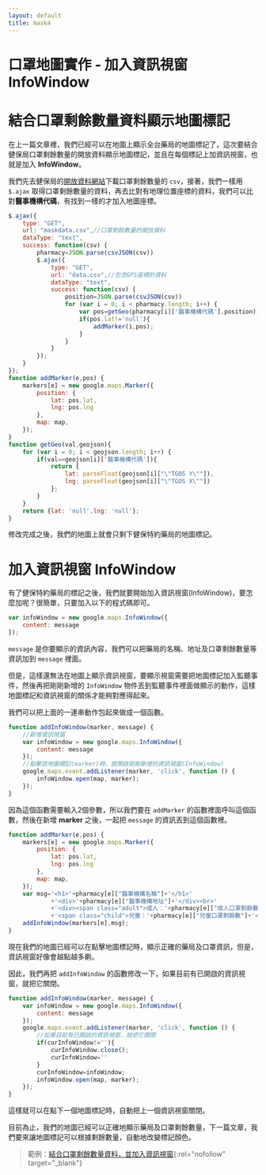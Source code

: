 ```yaml
---
layout: default
title: mask4
---
```


# 口罩地圖實作 - 加入資訊視窗 InfoWindow

# 結合口罩剩餘數量資料顯示地圖標記

在上一篇文章裡，我們已經可以在地圖上顯示全台藥局的地圖標記了，這次要結合健保局口罩剩餘數量的開放資料顯示地圖標記，並且在每個標記上加資訊視窗，也就是加入 **InfoWindow**。

我們先去健保局的[開放資料網站](https://data.nhi.gov.tw/Datasets/DatasetResource.aspx?rId=A21030000I-D50001-001)下載口罩剩餘數量的 `csv`，接著，我們一樣用 `$.ajax` 取得口罩剩餘數量的資料，再去比對有地理位置座標的資料，我們可以比對**醫事機構代碼**，有找到一樣的才加入地圖座標。

```js
$.ajax({
    type: "GET",
    url: "maskdata.csv",//口罩剩餘數量的開放資料
    dataType: "text",
    success: function(csv) {
        pharmacy=JSON.parse(csvJSON(csv))
        $.ajax({
            type: "GET",
            url: "data.csv",//包含GPS座標的資料
            dataType: "text",
            success: function(csv) {
                position=JSON.parse(csvJSON(csv))
                for (var i = 0; i < pharmacy.length; i++) {
                    var pos=getGeo(pharmacy[i]['醫事機構代碼'],position);
                    if(pos.lat!='null'){
                        addMarker(i,pos);
                    }
                }
            }
        }); 
    }
}); 
function addMarker(e,pos) {
    markers[e] = new google.maps.Marker({
        position: {
            lat: pos.lat,
            lng: pos.lng
        },
        map: map,
    });
}
function getGeo(val,geojson){
    for (var i = 0; i < geojson.length; i++) {
        if(val==geojson[i]['醫事機構代碼']){
            return {
                lat: parseFloat(geojson[i]["\"TGOS Y\""]),
                lng: parseFloat(geojson[i]["\"TGOS X\""])
            };
        }
    }
    return {lat: 'null',lng: 'null'};
}
```

修改完成之後，我們的地圖上就會只剩下健保特約藥局的地圖標記。

# 加入資訊視窗 InfoWindow

有了健保特約藥局的標記之後，我們就要開始加入資訊視窗(InfoWindow)，要怎麼加呢？很簡單，只要加入以下的程式碼即可。

```js
var infoWindow = new google.maps.InfoWindow({
    content: message
});
```

`message` 是你要顯示的資訊內容，我們可以把藥局的名稱、地址及口罩剩餘數量等資訊加到 `message` 裡面。

但是，這樣還無法在地圖上顯示資訊視窗，要顯示視窗需要把地圖標記加入監聽事件，然後再把剛剛新增的 `InfoWindow` 物件丟到監聽事件裡面做顯示的動作，這樣地圖標記和資訊視窗的關係才能夠對應得起來。

我們可以把上面的一連串動作包起來做成一個函數。

```js
function addInfoWindow(marker, message) {
    //新增資訊視窗
    var infoWindow = new google.maps.InfoWindow({
        content: message
    });
    //點擊該地圖標記(marker)時，就開啟剛剛新增的資訊視窗(InfoWindow)
    google.maps.event.addListener(marker, 'click', function () {
        infoWindow.open(map, marker);
    });
}
```

因為這個函數需要輸入2個參數，所以我們要在 `addMarker` 的函數裡面呼叫這個函數，然後在新增 **marker** 之後，一起把 `message` 的資訊丟到這個函數裡。

```js
function addMarker(e,pos) {
    markers[e] = new google.maps.Marker({
        position: {
            lat: pos.lat,
            lng: pos.lng
        },
        map: map,
    });
    var msg='<h1>'+pharmacy[e]["醫事機構名稱"]+'</h1>'
            +'<div>'+pharmacy[e]["醫事機構地址"]+'</div><br>'
            +'<div><span class="adult">成人：'+pharmacy[e]["成人口罩剩餘數"]+'</span> '
            +'<span class="child">兒童：'+pharmacy[e]["兒童口罩剩餘數"]+'</span></div>';
    addInfoWindow(markers[e],msg);
}
```

現在我們的地圖已經可以在點擊地圖標記時，顯示正確的藥局及口罩資訊，但是，資訊視窗好像會越點越多齁。

因此，我們再把 `addInfoWindow` 的函數修改一下，如果目前有已開啟的資訊視窗，就把它關閉。

```js
function addInfoWindow(marker, message) {
    var infoWindow = new google.maps.InfoWindow({
        content: message
    });
    google.maps.event.addListener(marker, 'click', function () {
        //如果目前有已開啟的資訊視窗，就把它關閉
        if(curInfoWindow!=''){
            curInfoWindow.close();
            curInfoWindow=''
        }  
        curInfoWindow=infoWindow;
        infoWindow.open(map, marker);
    });
}
```

這樣就可以在點下一個地圖標記時，自動把上一個資訊視窗關閉。

目前為止，我們的地圖已經可以正確地顯示藥局及口罩剩餘數量，下一篇文章，我們要來讓地圖標記可以根據剩餘數量，自動地改變標記顏色。

> 範例：[結合口罩剩餘數量資料，並加入資訊視窗](https://e87042170.github.io/mask-map/demo/google-maps-add-markers-04.html){:rel="nofollow" target="_blank"}

